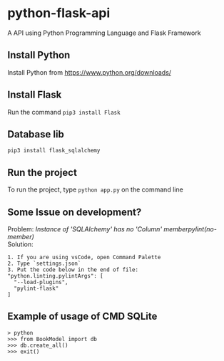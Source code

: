 # python-flask-api
A API using Python Programming Language and Flask Framework

## Install Python
Install Python from https://www.python.org/downloads/

## Install Flask
Run the command `pip3 install Flask`

## Database lib
`pip3 install flask_sqlalchemy`

## Run the project
To run the project, type `python app.py` on the command line

## Some Issue on development?
Problem: _Instance of 'SQLAlchemy' has no 'Column' memberpylint(no-member)_  
Solution:
	
	1. If you are using vsCode, open Command Palette
	2. Type `settings.json`
	3. Put the code below in the end of file:  
    "python.linting.pylintArgs": [
      "--load-plugins",
      "pylint-flask"
    ]

## Example of usage of CMD SQLite 
```
> python
>>> from BookModel import db
>>> db.create_all()
>>> exit()
```

